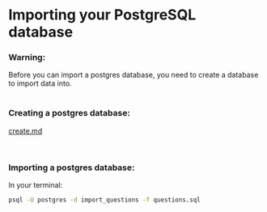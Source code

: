 # Importing your PostgreSQL database

### Warning: 
<div>
	Before you can import a postgres database, you need to create a database to import data into.
	<br>
	<br>
</div>

### Creating a postgres database:
[create.md](https://github.com/BloodyAngel22/Notes/blob/main/Postgres/create.md)

<br>

###	Importing a postgres database:

<div>
	In your terminal:
</div>

```sh
psql -U postgres -d import_questions -f questions.sql
```

